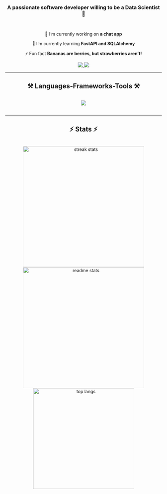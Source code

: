 <h3 align="center">A passionate software developer willing to be a Data Scientist 🚀</h3>

<br/>

<div align="center">
 
🔭 I’m currently working on **a chat app**
 
🌱 I’m currently learning **FastAPI and SQLAlchemy**

⚡ Fun fact **Bananas are berries, but strawberries aren’t!**

 </div>
 
<div align="center"> 
  <a href="mailto:joaoamgarten2003@gmail.com">
    <img src="https://img.shields.io/badge/Gmail-333333?style=for-the-badge&logo=gmail&logoColor=red" />
  </a>
  <a href="https://www.linkedin.com/in/amgarten/" target="_blank">
    <img src="https://img.shields.io/badge/LinkedIn-0077B5?style=for-the-badge&logo=linkedin&logoColor=white" target="_blank" />
  </a>
</div>

 <hr/>
 
<h2 align="center">⚒️ Languages-Frameworks-Tools ⚒️</h2>
<br/>
<div align="center">
    <img src="https://skillicons.dev/icons?i=python,dart,flutter,fastapi,mysql,postgresql,wordpress" /><br>
</div>

<br/>

<hr/>

<h2 align="center">⚡ Stats ⚡</h2>
<br>
<div align=center>
  <img width=390 src="https://github-readme-streak-stats-salesp07.vercel.app/?user=amgartendev&count_private=true&theme=github-dark-blue&border_radius=10" alt="streak stats"/>
  <img width=390 src="https://github-readme-stats-salesp07.vercel.app/api?username=amgartendev&count_private=true&show_icons=true&theme=github_dark&rank_icon=github&border_radius=10" alt="readme stats" />
  <br/>
  <img width=325 align="center" src="https://github-readme-stats-salesp07.vercel.app/api/top-langs/?username=amgartendev&hide=HTML&langs_count=8&layout=compact&theme=github_dark&border_radius=10&size_weight=0.5&count_weight=0.5&exclude_repo=github-readme-stats" alt="top langs" />
</div>

<br/><br/>
